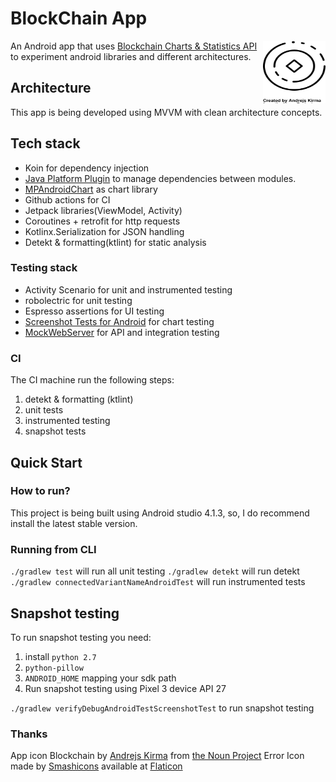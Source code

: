 # BlockChain App

<img src=".github/images/app_logo.svg"
 alt="BlockChainApp logo" align="right" width="100" height="100" />

An Android app that uses [Blockchain Charts & Statistics API](https://www.blockchain.com/api/charts_api) to experiment android libraries and different architectures.

## Architecture
This app is being developed using MVVM with clean architecture concepts.

## Tech stack
- Koin for dependency injection
- [Java Platform Plugin](https://docs.gradle.org/current/userguide/java_platform_plugin.html) to manage dependencies between modules.
- [MPAndroidChart](https://github.com/PhilJay/MPAndroidChart) as chart library
- Github actions for CI
- Jetpack libraries(ViewModel, Activity)
- Coroutines + retrofit for http requests
- Kotlinx.Serialization for JSON handling
- Detekt & formatting(ktlint) for static analysis

### Testing stack
- Activity Scenario for unit and instrumented testing
- robolectric for unit testing
- Espresso assertions for UI testing
- [Screenshot Tests for Android](https://github.com/facebook/screenshot-tests-for-android) for chart testing
- [MockWebServer](https://github.com/square/okhttp/tree/master/mockwebserver) for API and integration testing

### CI
The CI machine run the following steps:
1. detekt & formatting (ktlint)
2. unit tests
3. instrumented testing
4. snapshot tests

## Quick Start

### How to run?
This project is being built using Android studio 4.1.3, so, I do recommend install the latest stable version.

### Running from CLI
`./gradlew test` will run all unit testing
`./gradlew detekt` will run detekt
`./gradlew connectedVariantNameAndroidTest` will run instrumented tests

## Snapshot testing
To run snapshot testing you need:
1. install `python 2.7`
2. `python-pillow`
3. `ANDROID_HOME` mapping your sdk path
4. Run snapshot testing using Pixel 3 device API 27

`./gradlew verifyDebugAndroidTestScreenshotTest` to run snapshot testing

### Thanks
App icon Blockchain by [Andrejs Kirma](https://thenounproject.com/andrejs/) from [the Noun Project](https://thenounproject.com/search/?q=blockchain&i=3863938)
Error Icon  made by [Smashicons](https://www.flaticon.com/authors/smashicons) available at [Flaticon](https://www.flaticon.com/)
